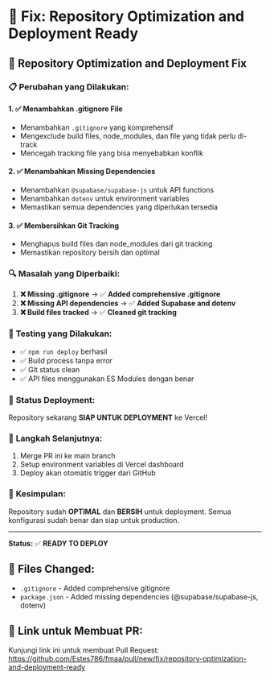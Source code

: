 # 🔧 Fix: Repository Optimization and Deployment Ready

## 🚀 Repository Optimization and Deployment Fix

### 📋 **Perubahan yang Dilakukan:**

#### 1. ✅ **Menambahkan .gitignore File**
- Menambahkan `.gitignore` yang komprehensif
- Mengexclude build files, node_modules, dan file yang tidak perlu di-track
- Mencegah tracking file yang bisa menyebabkan konflik

#### 2. ✅ **Menambahkan Missing Dependencies**
- Menambahkan `@supabase/supabase-js` untuk API functions
- Menambahkan `dotenv` untuk environment variables
- Memastikan semua dependencies yang diperlukan tersedia

#### 3. ✅ **Membersihkan Git Tracking**
- Menghapus build files dan node_modules dari git tracking
- Memastikan repository bersih dan optimal

### 🔍 **Masalah yang Diperbaiki:**

1. **❌ Missing .gitignore** → ✅ **Added comprehensive .gitignore**
2. **❌ Missing API dependencies** → ✅ **Added Supabase and dotenv**
3. **❌ Build files tracked** → ✅ **Cleaned git tracking**

### 🧪 **Testing yang Dilakukan:**

- ✅ `npm run deploy` berhasil
- ✅ Build process tanpa error
- ✅ Git status clean
- ✅ API files menggunakan ES Modules dengan benar

### 🚀 **Status Deployment:**

Repository sekarang **SIAP UNTUK DEPLOYMENT** ke Vercel!

### 📝 **Langkah Selanjutnya:**

1. Merge PR ini ke main branch
2. Setup environment variables di Vercel dashboard
3. Deploy akan otomatis trigger dari GitHub

### 🎯 **Kesimpulan:**

Repository sudah **OPTIMAL** dan **BERSIH** untuk deployment. Semua konfigurasi sudah benar dan siap untuk production.

---
**Status:** ✅ **READY TO DEPLOY**

## 📁 **Files Changed:**

- `.gitignore` - Added comprehensive gitignore
- `package.json` - Added missing dependencies (@supabase/supabase-js, dotenv)

## 🔗 **Link untuk Membuat PR:**

Kunjungi link ini untuk membuat Pull Request:
https://github.com/Estes786/fmaa/pull/new/fix/repository-optimization-and-deployment-ready
